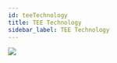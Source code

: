 ```yaml
---
id: teeTechnology
title: TEE Technology
sidebar_label: TEE Technology
---
```


![](assets/build/6.png)

